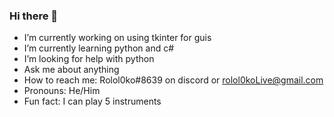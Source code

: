 ### Hi there 👋
- I’m currently working on using tkinter for guis
- I’m currently learning python and c#
- I’m looking for help with python
- Ask me about anything
- How to reach me: Rolol0ko#8639 on discord or rolol0koLive@gmail.com
- Pronouns: He/Him
- Fun fact: I can play 5 instruments
